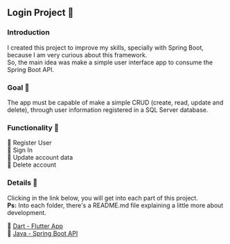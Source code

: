 ## Login Project :iphone:
### Introduction
I created this project to improve my skills, specially with Spring Boot, because I am very curious about this framework. <br />
So, the main idea was make a simple user interface app to consume the Spring Boot API.

### Goal :dart:
The app must be capable of make a simple CRUD (create, read, update and delete), through user information registered in a SQL Server database.

### Functionality :wrench:
:pushpin: Register User <br />
:pushpin: Sign In <br />
:pushpin: Update account data <br />
:pushpin: Delete account <br />

### Details :page_facing_up:
Clicking in the link below, you will get into each part of this project. <br />
**Ps:** Into each folder, there's a README.md file explaining a little more about development.

:link: [Dart - Flutter App](/login_project_crud/app) <br />
:link: [Java - Spring Boot API](/login_project_crud/microservice/login-project)
